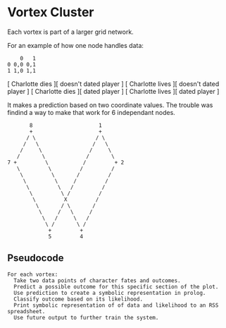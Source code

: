 # Vortex Cluster
Each vortex is part of a larger grid network.

For an example of how one node handles data:

~~~
    0   1
0 0,0 0,1
1 1,0 1,1
~~~

[ Charlotte dies ][ doesn't dated player ]
[ Charlotte lives ][ doesn't dated player ]
[ Charlotte dies ][ dated player ]
[ Charlotte lives ][ dated player ]

It makes a prediction based on two coordinate values. The trouble was findind a way to make that work for 6 independant nodes.

~~~
       8                     1
       +                     +
      / \                   / \
     /   \                 /   \
    /     \               /     \
   /       \             /       \
7 +         \           /         + 2
   \         \         /         /
    \         \       /         /
     \         \     /         /
      \         \   /         /
       \         \ /         /
        \         X         /
         \       / \       /
          \     /   \     /
           \   /     \   /
            \ /       \ /
             +         +
             5         4 
~~~

## Pseudocode
~~~
For each vortex:
  Take two data points of character fates and outcomes.
  Predict a possible outcome for this specific section of the plot.
  Use prediction to create a symbolic representation in prolog.
  Classify outcome based on its likelihood.
  Print symbolic representation of of data and likelihood to an RSS spreadsheet.
  Use future output to further train the system.
~~~
